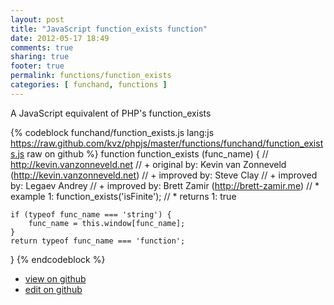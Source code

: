 ```yaml
---
layout: post
title: "JavaScript function_exists function"
date: 2012-05-17 18:49
comments: true
sharing: true
footer: true
permalink: functions/function_exists
categories: [ funchand, functions ]
---
```

A JavaScript equivalent of PHP's function_exists
<!-- more -->
{% codeblock funchand/function_exists.js lang:js https://raw.github.com/kvz/phpjs/master/functions/funchand/function_exists.js raw on github %}
function function_exists (func_name) {
    // http://kevin.vanzonneveld.net
    // +   original by: Kevin van Zonneveld (http://kevin.vanzonneveld.net)
    // +   improved by: Steve Clay
    // +   improved by: Legaev Andrey
	// +   improved by: Brett Zamir (http://brett-zamir.me)
    // *     example 1: function_exists('isFinite');
    // *     returns 1: true

    if (typeof func_name === 'string') {
        func_name = this.window[func_name];
    }
    return typeof func_name === 'function';
}
{% endcodeblock %}
<ul>
 <li><a href="https://github.com/kvz/phpjs/blob/master/functions/funchand/function_exists.js">view on github</a></li>
 <li><a href="https://github.com/kvz/phpjs/edit/master/functions/funchand/function_exists.js">edit on github</a></li>
</ul>
